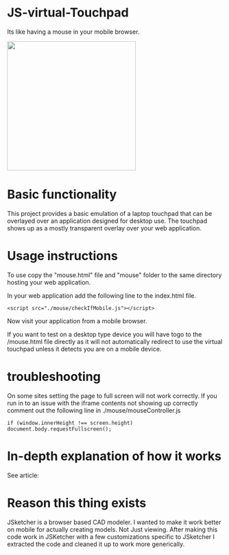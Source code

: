 # JS-virtual-Touchpad
Its like having a mouse in your mobile browser. 

<img src="https://github.com/mmiscool/JS-virtual-Touchpad/assets/6439772/664d0ff0-2827-494a-94b7-b26d64ef3539" width="300px">

# Basic functionality
This project provides a basic emulation of a laptop touchpad that can be overlayed over an application designed for desktop use. The touchpad shows up as a mostly transparent overlay over your web application. 


# Usage instructions 
To use copy the "mouse.html" file and "mouse" folder to the same directory hosting your web application. 

In your web application add the following line to the index.html file.
```
<script src="./mouse/checkIfMobile.js"></script>
```

Now visit your application from a mobile browser. 

If you want to test on a desktop type device you will have togo to the /mouse.html file directly as it will not automatically redirect to use the virtual touchpad unless it detects you are on a mobile device. 

# troubleshooting 
On some sites setting the page to full screen will not work correctly. If you run in to an issue with the iframe contents not showing up correctly comment out the following line in ./mouse/mouseController.js
```
if (window.innerHeight !== screen.height) document.body.requestFullscreen();
```

# In-depth explanation of how it works 
See article: 


# Reason this thing exists 
JSketcher is a browser based CAD modeler. I wanted to make it work better on mobile for actually creating models. Not Just viewing. After making this code work in JSKetcher with a few customizations specific to JSketcher I extracted the code and cleaned it up to work more generically. 
